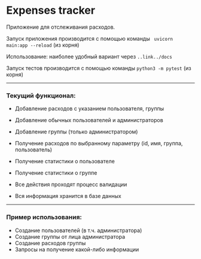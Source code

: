 # Expenses tracker

Приложение для отслеживания расходов.

Запуск приложения производится с помощью команды
` uvicorn main:app --reload` (из корня)

Использование: наиболее удобный вариант через `..link../docs`

Запуск тестов производится с помощью команды `python3 -m pytest` (из корня)

---

### Текущий функционал:

- Добавление расходов с указанием пользователя, группы
- Добавление обычных пользователей и администраторов
- Добавление группы (только администратором)
- Получение расходов по выбранному параметру (id, имя, группа, пользователь)
- Получение статистики о пользователе
- Получение статистики о группе


- Все действия проходят процесс валидации
- Вся информация хранится в базе данных

---

 ### Пример использования:

 - Создание пользователей (в т.ч. администратора) 
 - Создание группы от лица администратора
 - Создание расходов группы
 - Запросы на получение какой-либо информации
